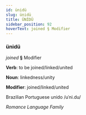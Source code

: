 ```yaml
---
id: ünidü
slug: ünidü
title: ÜNİDÜ
sidebar_position: 92
hoverText: joined § Modifier
---
```


### ünidü

*joined* **§** Modifier

**Verb**: to be joined/linked/united

**Noun**: linkedness/unity

**Modifier**: joined/linked/united

Brazilian Portuguese unido /uˈni.du/

*Romance Language Family*